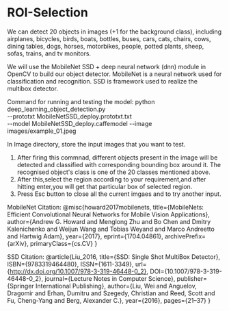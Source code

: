 # ROI-Selection

We can detect 20 objects in images (+1 for the background class), including airplanes, bicycles, birds, boats, bottles, buses, cars, cats, chairs, cows, dining tables, dogs, horses, motorbikes, people, potted plants, sheep, sofas, trains, and tv monitors.

We will use the MobileNet SSD + deep neural network (dnn) module in OpenCV to build our object detector. MobileNet is a neural network used for classification and recognition. SSD is framework used to realize the multibox detector.

Command for running and testing the model: 
python deep_learning_object_detection.py \
	--prototxt MobileNetSSD_deploy.prototxt.txt \
	--model MobileNetSSD_deploy.caffemodel --image images/example_01.jpeg 
  
 In Image directory, store the input images that you want to test.
 1. After firing this commnad, different objects present in the image will be detected and classified with corresponding bounding box around it. The recognised object's class is one of the 20 classes mentioned above.
 2. After this,select the region according to your requirement,and after hitting enter,you will get that particular box of selected region.
 3. Press Esc button to close all the current imgaes and to try another input.

MobileNet Citation:
@misc{howard2017mobilenets,
    title={MobileNets: Efficient Convolutional Neural Networks for Mobile Vision Applications},
    author={Andrew G. Howard and Menglong Zhu and Bo Chen and Dmitry Kalenichenko and Weijun Wang and Tobias Weyand and Marco Andreetto and Hartwig Adam},
    year={2017},
    eprint={1704.04861},
    archivePrefix={arXiv},
    primaryClass={cs.CV}
}

SSD Citation:
@article{Liu_2016,
   title={SSD: Single Shot MultiBox Detector},
   ISBN={9783319464480},
   ISSN={1611-3349},
   url={http://dx.doi.org/10.1007/978-3-319-46448-0_2},
   DOI={10.1007/978-3-319-46448-0_2},
   journal={Lecture Notes in Computer Science},
   publisher={Springer International Publishing},
   author={Liu, Wei and Anguelov, Dragomir and Erhan, Dumitru and Szegedy, Christian and Reed, Scott and Fu, Cheng-Yang and Berg, Alexander C.},
   year={2016},
   pages={21–37}
}
